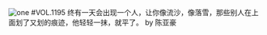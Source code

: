 ![one](http://image.wufazhuce.com/FpwUypV0KknJCRda-rMvtv7E8Vlw)
#VOL.1195
终有一天会出现一个人，让你像流沙，像落雪，那些别人在上面划了又划的痕迹，他轻轻一抹，就平了。 by 陈亚豪
